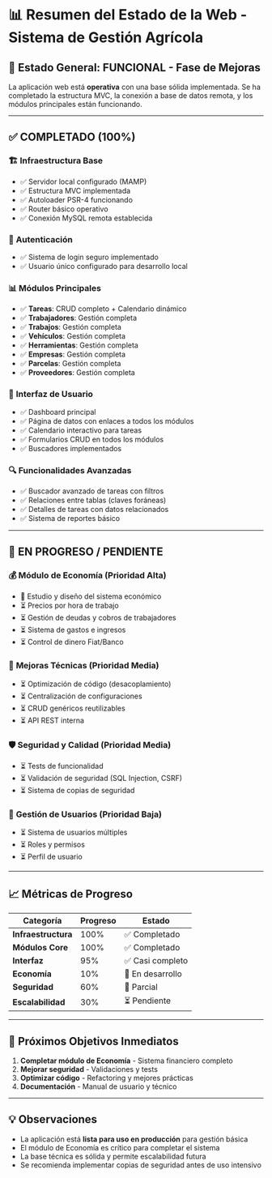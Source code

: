 # 📊 Resumen del Estado de la Web - Sistema de Gestión Agrícola

## 🎯 **Estado General: FUNCIONAL - Fase de Mejoras**

La aplicación web está **operativa** con una base sólida implementada. Se ha completado la estructura MVC, la conexión a base de datos remota, y los módulos principales están funcionando.

---

## ✅ **COMPLETADO (100%)**

### 🏗️ **Infraestructura Base**
- ✅ Servidor local configurado (MAMP)
- ✅ Estructura MVC implementada
- ✅ Autoloader PSR-4 funcionando
- ✅ Router básico operativo
- ✅ Conexión MySQL remota establecida

### 🔐 **Autenticación**
- ✅ Sistema de login seguro implementado
- ✅ Usuario único configurado para desarrollo local

### 📊 **Módulos Principales**
- ✅ **Tareas**: CRUD completo + Calendario dinámico
- ✅ **Trabajadores**: Gestión completa
- ✅ **Trabajos**: Gestión completa  
- ✅ **Vehículos**: Gestión completa
- ✅ **Herramientas**: Gestión completa
- ✅ **Empresas**: Gestión completa
- ✅ **Parcelas**: Gestión completa
- ✅ **Proveedores**: Gestión completa

### 🎨 **Interfaz de Usuario**
- ✅ Dashboard principal
- ✅ Página de datos con enlaces a todos los módulos
- ✅ Calendario interactivo para tareas
- ✅ Formularios CRUD en todos los módulos
- ✅ Buscadores implementados

### 🔍 **Funcionalidades Avanzadas**
- ✅ Buscador avanzado de tareas con filtros
- ✅ Relaciones entre tablas (claves foráneas)
- ✅ Detalles de tareas con datos relacionados
- ✅ Sistema de reportes básico

---

## 🚧 **EN PROGRESO / PENDIENTE**

### 💰 **Módulo de Economía** (Prioridad Alta)
- 🔄 Estudio y diseño del sistema económico
- ⏳ Precios por hora de trabajo
- ⏳ Gestión de deudas y cobros de trabajadores
- ⏳ Sistema de gastos e ingresos
- ⏳ Control de dinero Fiat/Banco

### 🔧 **Mejoras Técnicas** (Prioridad Media)
- ⏳ Optimización de código (desacoplamiento)
- ⏳ Centralización de configuraciones
- ⏳ CRUD genéricos reutilizables
- ⏳ API REST interna

### 🛡️ **Seguridad y Calidad** (Prioridad Media)
- ⏳ Tests de funcionalidad
- ⏳ Validación de seguridad (SQL Injection, CSRF)
- ⏳ Sistema de copias de seguridad

### 👤 **Gestión de Usuarios** (Prioridad Baja)
- ⏳ Sistema de usuarios múltiples
- ⏳ Roles y permisos
- ⏳ Perfil de usuario

---

## 📈 **Métricas de Progreso**

| Categoría | Progreso | Estado |
|-----------|----------|---------|
| **Infraestructura** | 100% | ✅ Completado |
| **Módulos Core** | 100% | ✅ Completado |
| **Interfaz** | 95% | ✅ Casi completo |
| **Economía** | 10% | 🚧 En desarrollo |
| **Seguridad** | 60% | 🔄 Parcial |
| **Escalabilidad** | 30% | ⏳ Pendiente |

---

## 🎯 **Próximos Objetivos Inmediatos**

1. **Completar módulo de Economía** - Sistema financiero completo
2. **Mejorar seguridad** - Validaciones y tests
3. **Optimizar código** - Refactoring y mejores prácticas
4. **Documentación** - Manual de usuario y técnico

---

## 💡 **Observaciones**

- La aplicación está **lista para uso en producción** para gestión básica
- El módulo de Economía es crítico para completar el sistema
- La base técnica es sólida y permite escalabilidad futura
- Se recomienda implementar copias de seguridad antes de uso intensivo
